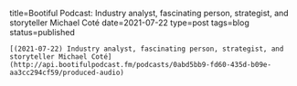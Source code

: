 
title=Bootiful Podcast: Industry analyst, fascinating person, strategist, and storyteller Michael Coté
date=2021-07-22
type=post
tags=blog
status=published
~~~~~~
[(2021-07-22) Industry analyst, fascinating person, strategist, and storyteller Michael Coté](http://api.bootifulpodcast.fm/podcasts/0abd5bb9-fd60-435d-b09e-aa3cc294cf59/produced-audio) 
            